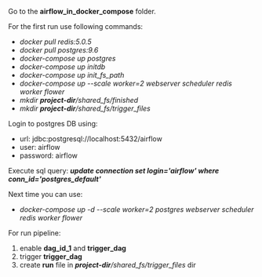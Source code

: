 Go to the <b>airflow_in_docker_compose</b> folder.

<p>
For the first run use following commands:
<ul>
<li><i>docker pull redis:5.0.5</i></li>
<li><i>docker pull postgres:9.6</i></li>
<li><i>docker-compose up postgres</i></li>
<li><i>docker-compose up initdb</i></li>
<li><i>docker-compose up init_fs_path</i></li>
<li><i>docker-compose up --scale worker=2 webserver scheduler redis worker flower</i></li>
<li><i>mkdir <b>project-dir</b>/shared_fs/finished</i></li>
<li><i>mkdir <b>project-dir</b>/shared_fs/trigger_files</i></li>
</ul>
</p>

<p>
Login to postgres DB using:
<ul>
<li>url: jdbc:postgresql://localhost:5432/airflow </li>
<li>user: airflow </li>
<li>password: airflow </li>
</ul>
<p>Execute sql query: <b><i>update connection set login='airflow' where conn_id='postgres_default'</i></b><p>
</p>

<p>
Next time you can use: 
<ul>
<li><i>docker-compose up -d --scale worker=2 postgres webserver scheduler redis worker flower</i></li>
</ul>
</p>

<p>
For run pipeline:
<ol>
 <li>enable <b>dag_id_1</b> and <b>trigger_dag</b></li>
 <li>trigger <b>trigger_dag</b></li>
 <li>create <b>run</b> file in <i><b>project-dir</b>/shared_fs/trigger_files</i> dir</li>
</ol>
</p>

